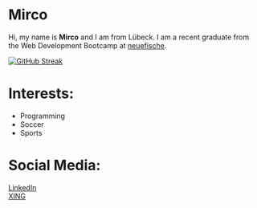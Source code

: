 # Mirco
Hi, my name is **Mirco** and I am from Lübeck. 
I am a recent graduate from the Web Development Bootcamp at [neuefische](https://www.neuefische.de/).

[![GitHub Streak](https://github-readme-streak-stats.herokuapp.com/?user=mwarnck&theme=dark)](https://git.io/streak-stats)

# Interests:
- Programming
- Soccer
- Sports

# Social Media: 
[LinkedIn](www.linkedin.com/in/mircowarnck) <br>
[XING](www.xing.com/profile/Mirco_Warnck/cv) 
